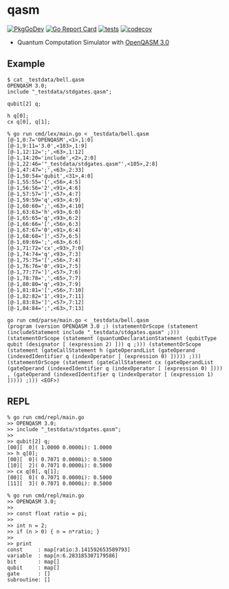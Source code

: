 # qasm

[![PkgGoDev](https://pkg.go.dev/badge/github.com/itsubaki/qasm)](https://pkg.go.dev/github.com/itsubaki/qasm)
[![Go Report Card](https://goreportcard.com/badge/github.com/itsubaki/qasm?style=flat-square)](https://goreportcard.com/report/github.com/itsubaki/qasm)
[![tests](https://github.com/itsubaki/qasm/workflows/tests/badge.svg)](https://github.com/itsubaki/qasm/actions)
[![codecov](https://codecov.io/gh/itsubaki/qasm/branch/main/graph/badge.svg?token=94KAQTK9KT)](https://codecov.io/gh/itsubaki/qasm)

- Quantum Computation Simulator with [OpenQASM 3.0](https://openqasm.com)

## Example

```shell
$ cat _testdata/bell.qasm
OPENQASM 3.0;
include "_testdata/stdgates.qasm";

qubit[2] q;

h q[0];
cx q[0], q[1];
```

```shell
% go run cmd/lex/main.go < _testdata/bell.qasm
[@-1,0:7='OPENQASM',<1>,1:0]
[@-1,9:11='3.0',<103>,1:9]
[@-1,12:12=';',<63>,1:12]
[@-1,14:20='include',<2>,2:0]
[@-1,22:46='"_testdata/stdgates.qasm"',<105>,2:8]
[@-1,47:47=';',<63>,2:33]
[@-1,50:54='qubit',<31>,4:0]
[@-1,55:55='[',<56>,4:5]
[@-1,56:56='2',<91>,4:6]
[@-1,57:57=']',<57>,4:7]
[@-1,59:59='q',<93>,4:9]
[@-1,60:60=';',<63>,4:10]
[@-1,63:63='h',<93>,6:0]
[@-1,65:65='q',<93>,6:2]
[@-1,66:66='[',<56>,6:3]
[@-1,67:67='0',<91>,6:4]
[@-1,68:68=']',<57>,6:5]
[@-1,69:69=';',<63>,6:6]
[@-1,71:72='cx',<93>,7:0]
[@-1,74:74='q',<93>,7:3]
[@-1,75:75='[',<56>,7:4]
[@-1,76:76='0',<91>,7:5]
[@-1,77:77=']',<57>,7:6]
[@-1,78:78=',',<65>,7:7]
[@-1,80:80='q',<93>,7:9]
[@-1,81:81='[',<56>,7:10]
[@-1,82:82='1',<91>,7:11]
[@-1,83:83=']',<57>,7:12]
[@-1,84:84=';',<63>,7:13]
```

```shell
go run cmd/parse/main.go < _testdata/bell.qasm
(program (version OPENQASM 3.0 ;) (statementOrScope (statement (includeStatement include "_testdata/stdgates.qasm" ;))) (statementOrScope (statement (quantumDeclarationStatement (qubitType qubit (designator [ (expression 2) ])) q ;))) (statementOrScope (statement (gateCallStatement h (gateOperandList (gateOperand (indexedIdentifier q (indexOperator [ (expression 0) ])))) ;))) (statementOrScope (statement (gateCallStatement cx (gateOperandList (gateOperand (indexedIdentifier q (indexOperator [ (expression 0) ]))) , (gateOperand (indexedIdentifier q (indexOperator [ (expression 1) ])))) ;))) <EOF>)
```

## REPL

```shell
% go run cmd/repl/main.go                       
>> OPENQASM 3.0;
>> include "_testdata/stdgates.qasm";
>> 
>> qubit[2] q;
[00][  0]( 1.0000 0.0000i): 1.0000
>> h q[0];
[00][  0]( 0.7071 0.0000i): 0.5000
[10][  2]( 0.7071 0.0000i): 0.5000
>> cx q[0], q[1];
[00][  0]( 0.7071 0.0000i): 0.5000
[11][  3]( 0.7071 0.0000i): 0.5000
```

```shell
% go run cmd/repl/main.go
>> OPENQASM 3.0;
>> 
>> const float ratio = pi;
>> 
>> int n = 2;
>> if (n > 0) { n = n*ratio; }
>>
>> print
const     : map[ratio:3.141592653589793]
variable  : map[n:6.283185307179586]
bit       : map[]
qubit     : map[]
gate      : []
subroutine: []
```
